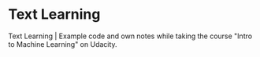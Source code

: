 # Text Learning
Text Learning | Example code and own notes while taking the course "Intro to Machine Learning" on Udacity.
